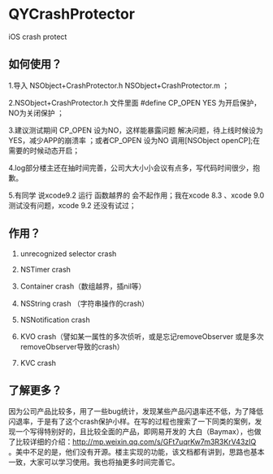 # QYCrashProtector
iOS crash protect

## 如何使用？

1.导入 NSObject+CrashProtector.h NSObject+CrashProtector.m  ；

2.NSObject+CrashProtector.h 文件里面 #define CP_OPEN  YES 为开启保护， NO为关闭保护 ；

3.建议测试期间 CP_OPEN 设为NO，这样能暴露问题 解决问题，待上线时候设为YES，减少APP的崩溃率 ；或者CP_OPEN 设为NO 调用[NSObject openCP];在需要的时候动态开启；

4.log部分楼主还在抽时间完善，公司大大小小会议有点多，写代码时间很少，抱歉。

5.有同学 说xcode9.2 运行 函数越界的 会不起作用；我在xcode 8.3 、xcode 9.0 测试没有问题，xcode 9.2 还没有试过；

## 作用？

1. unrecognized selector crash

2. NSTimer crash

3. Container crash（数组越界，插nil等）

4. NSString crash （字符串操作的crash）

5. NSNotification crash

6. KVO crash（譬如某一属性的多次侦听，或是忘记removeObserver 或是多次removeObserver导致的crash）

7. KVC crash  

## 了解更多？

因为公司产品比较多，用了一些bug统计，发现某些产品闪退率还不低，为了降低闪退率，于是有了这个crash保护小样。在写的过程也搜索了一下同类的案例，发现一个写得特别好的，且比较全面的产品，即网易开发的 大白（Baymax），也做了比较详细的介绍：http://mp.weixin.qq.com/s/GFt7uqrKw7m3R3KrV43zIQ 。美中不足的是，他们没有开源。楼主实现的功能，该文档都有讲到，思路也基本一致，大家可以学习使用。我也将抽更多时间完善它。



